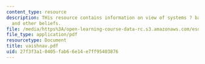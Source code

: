 ```yaml
---
content_type: resource
description: THis resource contains information on view of systems ? background, biases
  and other beliefs.
file: /media/https%3A/open-learning-course-data-rc.s3.amazonaws.com/esd-342-advanced-system-architecture-spring-2006/27f3f3a10405fab66e14e7ff95403876_vaishnav.pdf
file_type: application/pdf
resourcetype: Document
title: vaishnav.pdf
uid: 27f3f3a1-0405-fab6-6e14-e7ff95403876
---
```

